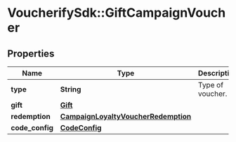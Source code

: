 # VoucherifySdk::GiftCampaignVoucher

## Properties

| Name | Type | Description | Notes |
| ---- | ---- | ----------- | ----- |
| **type** | **String** | Type of voucher. | [default to &#39;GIFT_VOUCHER&#39;] |
| **gift** | [**Gift**](Gift.md) |  |  |
| **redemption** | [**CampaignLoyaltyVoucherRedemption**](CampaignLoyaltyVoucherRedemption.md) |  | [optional] |
| **code_config** | [**CodeConfig**](CodeConfig.md) |  | [optional] |

